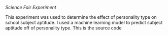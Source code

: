 *Science Fair Experiment*

This experiment was used to determine the effect of personality type on school subject aptitude. I used a machine learning model to predict subject aptitude off of personality type. This is the source code
